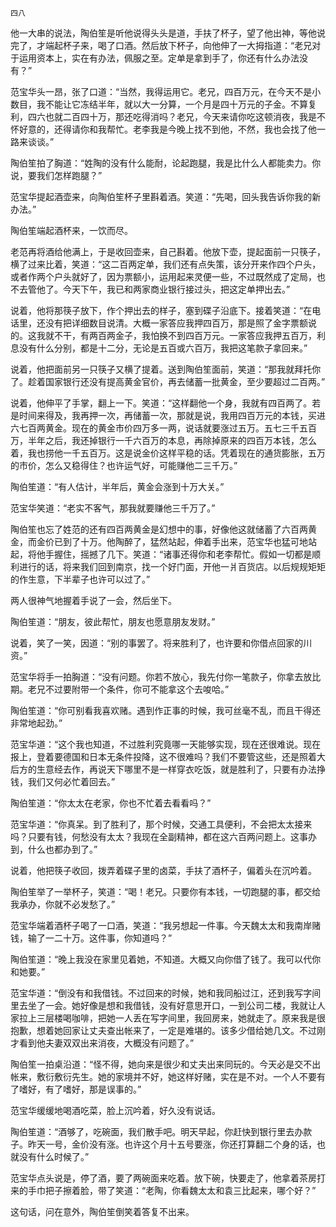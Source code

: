     四八 

   他一大串的说法，陶伯笙是听他说得头头是道，手扶了杯子，望了他出神，等他说完了，才端起杯子来，喝了口酒。然后放下杯子，向他伸了一大拇指道：“老兄对于运用资本上，实在有办法，佩服之至。定单是拿到手了，你还有什么办法没有？”

   范宝华头一昂，张了口道：“当然，我得运用它。老兄，四百万元，在今天不是小数目，我不能让它冻结半年，就以大一分算，一个月是四十万元的子金。不算复利，四六也就二百四十万，那还吃得消吗？老兄，今天来请你吃这顿消夜，我是不怀好意的，还得请你和我帮忙。老李我是今晚上找不到他，不然，我也会找了他一路来谈谈。”

   陶伯笙拍了胸道：“姓陶的没有什么能耐，论起跑腿，我是比什么人都能卖力。你说，要我们怎样跑腿？”

   范宝华提起酒壶来，向陶伯笙杯子里斟着酒。笑道：“先喝，回头我告诉你我的新办法。”

   陶伯笙端起酒杯来，一饮而尽。

   老范再将酒给他满上，于是收回壶来，自己斟着。他放下壶，提起面前一只筷子，横了过来比着，笑道：“这二百两定单，我们还有点失策，该分开来作四个户头，或者作两个户头就好了，因为票额小，运用起来灵便一些，不过既然成了定局，也不去管他了。今天下午，我已和两家商业银行接过头，把这定单押出去。”

   说着，他将那筷子放下，作个押出去的样子，塞到碟子沿底下。接着笑道：“在电话里，还没有把详细数目说清。大概一家答应我押四百万，那是照了金字票额说的。这我就不干，有两百两金子，我怕换不到四百万元。一家答应我押五百万，利息没有什么分别，都是十二分，无论是五百或六百万，我把这笔款子拿回来。”

   说着，他把面前另一只筷子又横了提着。送到陶伯笙面前，笑道：“那我就拜托你了。趁着国家银行还没有提高黄金官价，再去储蓄一批黄金，至少要超过二百两。”

   说着，他伸平了手掌，翻上一下。笑道：“这样翻他一个身，我就有四百两了。若是时间来得及，我再押一次，再储蓄一次，那就是说，我用四百万元的本钱，买进六七百两黄金。现在的黄金市价四万多一两，说话就要涨过五万。五七三千五百万，半年之后，我还掉银行一千六百万的本息，再除掉原来的四百万本钱，怎么着，我也捞他一千五百万。这是说金价这样平稳的话。凭着现在的通货膨胀，五万的市价，怎么又稳得住？也许运气好，可能赚他二三千万。”

   陶伯笙道：“有人估计，半年后，黄金会涨到十万大关。”

   范宝华笑道：“老实不客气，那我就要赚他三千万了。”

   陶伯笙也忘了姓范的还有四百两黄金是幻想中的事，好像他这就储蓄了六百两黄金，而金价已到了十万。他陶醉了，猛然站起，伸着手出来，范宝华也猛可地站起，将他手握住，摇撼了几下。笑道：“诸事还得你和老李帮忙。假如一切都是顺利进行的话，将来我们回到南京，找一个好门面，开他一爿百货店。以后规规矩矩的作生意，下半辈子也许可以过了。”

   两人很神气地握着手说了一会，然后坐下。

   陶伯笙道：“朋友，彼此帮忙，朋友也愿意朋友发财。”

   说着，笑了一笑，因道：“别的事罢了。将来胜利了，也许要和你借点回家的川资。”

   范宝华将手一拍胸道：“没有问题。你若不放心，我先付你一笔款子，你拿去放比期。老兄不过要附带一个条件，你可不能拿这个去唆哈。”

   陶伯笙道：“你可别看我喜欢赌。遇到作正事的时候，我可丝毫不乱，而且干得还非常地起劲。”

   范宝华道：“这个我也知道，不过胜利究竟哪一天能够实现，现在还很难说。现在报上，登着要德国和日本无条件投降，这不很难吗？我们不要管这些，还是照着大后方的生意经去作，再说天下哪里不是一样穿衣吃饭，就是胜利了，只要有办法挣钱，我们又何必忙着回去。”

   陶伯笙道：“你太太在老家，你也不忙着去看看吗？”

   范宝华道：“你真呆。到了胜利了，那个时候，交通工具便利，不会把太太接来吗？只要有钱，何愁没有太太？我现在全副精神，都在这六百两问题上。这事办到，什么也都办到了。”

   说着，他把筷子收回，拨弄着碟子里的卤菜，手扶了酒杯子，偏着头在沉吟着。

   陶伯笙举了一举杯子，笑道：“喝！老兄。只要你有本钱，一切跑腿的事，都交给我承办，你就不必发愁了。”

   范宝华端着酒杯子喝了一口酒，笑道：“我另想起一件事。今天魏太太和我南岸赌钱，输了一二十万。这件事，你知道吗？”

   陶伯笙道：“晚上我没在家里见着她，不知道。大概又向你借了钱了。我可以代你和她要。”

   范宝华道：“倒没有和我借钱。不过回来的时候，她和我同船过江，还到我写字间里去坐了一会。她好像是想和我借钱，没有好意思开口，一到公司二楼，我就让人家拉上三层楼喝咖啡，把她一人丢在写字间里，我回房来，她就走了。原来我是很抱歉，想着她回家让丈夫查出帐来了，一定是难堪的。该多少借给她几文。不过刚才看到他夫妻双双出来消夜，大概没有问题了。”

   陶伯笙一拍桌沿道：“怪不得，她向来是很少和丈夫出来同玩的。今天必是交不出帐来，敷衍敷衍先生。她的家境并不好，她这样好赌，实在是不对。一个人不要有了嗜好，有了嗜好，那是误事的。”

   范宝华缓缓地喝酒吃菜，脸上沉吟着，好久没有说话。

   陶伯笙道：“酒够了，吃碗面，我们散手吧。明天早起，你赶快到银行里去办款子。昨天一号，金价没有涨。也许这个月十五号要涨，你还打算翻二个身的话，也就没有什么时候了。”

   范宝华点头说是，停了酒，要了两碗面来吃着。放下碗，快要走了，他拿着茶房打来的手巾把子擦着脸，带了笑道：“老陶，你看魏太太和袁三比起来，哪个好？”

   这句话，问在意外，陶伯笙倒笑着答复不出来。

